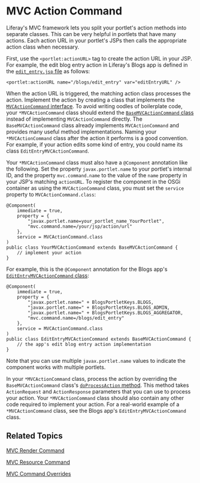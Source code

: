 # MVC Action Command [](id=mvc-action-command)

Liferay's MVC framework lets you split your portlet's action methods into 
separate classes. This can be very helpful in portlets that have many actions. 
Each action URL in your portlet's JSPs then calls the appropriate action class 
when necessary. 

First, use the `<portlet:actionURL>` tag to create the action URL in your JSP. 
For example, the edit blog entry action in Liferay's Blogs app is defined in the 
[`edit_entry.jsp` file](https://github.com/liferay/liferay-portal/blob/master/modules/apps/collaboration/blogs/blogs-web/src/main/resources/META-INF/resources/blogs/edit_entry.jsp) 
as follows: 

    <portlet:actionURL name="/blogs/edit_entry" var="editEntryURL" />

When the action URL is triggered, the matching action class processes the
action. Implement the action by creating a class that implements the
[`MVCActionCommand`
interface](https://docs.liferay.com/portal/7.0/javadocs/portal-kernel/com/liferay/portal/kernel/portlet/bridges/mvc/MVCActionCommand.html).
To avoid writing oodles of boilerplate code, your `*MVCActionCommand` class
should extend the [`BaseMVCActionCommand`
class](https://docs.liferay.com/portal/7.0/javadocs/portal-kernel/com/liferay/portal/kernel/portlet/bridges/mvc/BaseMVCActionCommand.html)
instead of implementing `MVCActionCommand` directly. The `BaseMVCActionCommand`
class already implements `MVCActionCommand` and provides many useful method
implementations. Naming your `*MVCActionCommand` class after the action it
performs is a good convention. For example, if your action edits some kind of
entry, you could name its class `EditEntryMVCActionCommand`. 

Your `*MVCActionCommand` class must also have a `@Component` annotation like the 
following. Set the property `javax.portlet.name` to your portlet's internal 
ID, and the property `mvc.command.name` to the value of the `name` property in 
your JSP's matching `actionURL`. To register the component in the OSGi container 
as using the `MVCActionCommand` class, you must set the `service` property to 
`MVCActionCommand.class`: 

    @Component(
        immediate = true,
        property = {
            "javax.portlet.name=your_portlet_name_YourPortlet",
            "mvc.command.name=/your/jsp/action/url"
        },
        service = MVCActionCommand.class
    )
    public class YourMVCActionCommand extends BaseMVCActionCommand {
        // implement your action
    }

For example, this is the `@Component` annotation for the Blogs app's 
[`EditEntryMVCActionCommand` class](https://github.com/liferay/liferay-portal/blob/master/modules/apps/collaboration/blogs/blogs-web/src/main/java/com/liferay/blogs/web/portlet/action/EditEntryMVCActionCommand.java):

    @Component(
        immediate = true,
        property = {
            "javax.portlet.name=" + BlogsPortletKeys.BLOGS,
            "javax.portlet.name=" + BlogsPortletKeys.BLOGS_ADMIN,
            "javax.portlet.name=" + BlogsPortletKeys.BLOGS_AGGREGATOR,
            "mvc.command.name=/blogs/edit_entry"
        },
        service = MVCActionCommand.class
    )
    public class EditEntryMVCActionCommand extends BaseMVCActionCommand {
        // the app's edit blog entry action implementation
    }

Note that you can use multiple `javax.portlet.name` values to indicate the 
component works with multiple portlets. 

In your `*MVCActionCommand` class, process the action by overriding the 
`BaseMVCActionCommand` class's 
[`doProcessAction` method](https://docs.liferay.com/portal/7.0/javadocs/portal-kernel/com/liferay/portal/kernel/portlet/bridges/mvc/BaseMVCActionCommand.html#doProcessAction(javax.portlet.ActionRequest,%20javax.portlet.ActionResponse)). 
This method takes `ActionRequest` and `ActionResponse` parameters that you can 
use to process your action. Your `*MVCActionCommand` class should also contain 
any other code required to implement your action. For a real-world example of a 
`*MVCActionCommand` class, see the Blogs app's `EditEntryMVCActionCommand` 
class. 

## Related Topics [](id=related-topics)

[MVC Render Command](/develop/tutorials/-/knowledge_base/7-0/mvc-render-command)

[MVC Resource Command](/develop/tutorials/-/knowledge_base/7-0/mvc-resource-command)

[MVC Command Overrides](/develop/tutorials/-/knowledge_base/7-0/overriding-mvc-commands)
